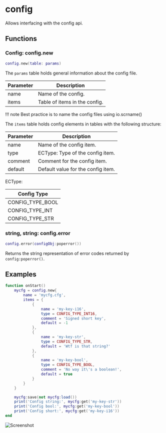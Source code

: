 # config

Allows interfacing with the config api.

## Functions

### Config: config.new 

```lua
config.new(table: params)
```

The ``params`` table holds general information about the config file.

| Parameter         | Description                               |
|-------------------|-------------------------------------------|
| name              | Name of the config.                       |
| items             | Table of items in the config.             |

!!! note
    Best practice is to name the config files using io.scrname()

The ``items`` table holds config elements in tables with the following structure:

| Parameter         | Description                               |
|-------------------|-------------------------------------------|
| name              | Name of the config item.                  |
| type              | ECType: Type of the config item.          |
| comment           | Comment for the config item.              |
| default           | Default value for the config item.        |

ECType:

| Config Type       |
|-------------------|
| CONFIG_TYPE_BOOL  |
| CONFIG_TYPE_INT   |
| CONFIG_TYPE_STR   |

### string, string: config.error

```lua
config.error(configObj:poperror())
```

Returns the string representation of error codes returned by ``config:poperror()``.

## Examples

```lua
function onStart()
	mycfg = config.new{
		name = 'mycfg.cfg',
		items = {
			{
				name = 'my-key-i16',
				type = CONFIG_TYPE_INT16,
				comment = 'Signed short key',
				default = -1
			},
			{
				name = 'my-key-str',
				type = CONFIG_TYPE_STR,
				default = 'Wtf is that string?'
			},
			{
				name = 'my-key-bool',
				type = CONFIG_TYPE_BOOL,
				comment = 'No way it\'s a boolean!',
				default = true
			}
		}
	}

	mycfg:save(not mycfg:load())
	print('Config string:', mycfg:get('my-key-str'))
	print('Config bool:', mycfg:get('my-key-bool'))
	print('Config short:', mycfg:get('my-key-i16'))
end
```

![Screenshot](/resources/mycfg.png)
